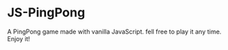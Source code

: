 # JS-PingPong
A PingPong game made with vanilla JavaScript.
fell free to play it any time.
Enjoy it!
